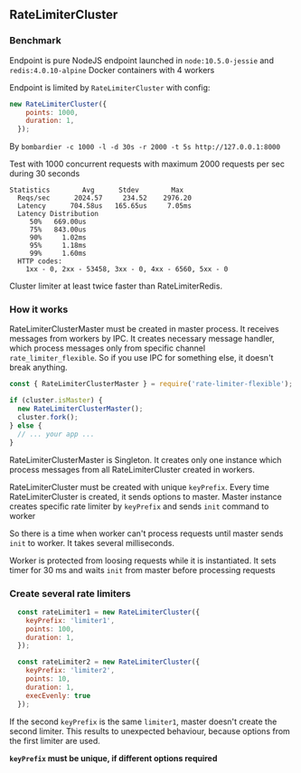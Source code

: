 ## RateLimiterCluster

### Benchmark

Endpoint is pure NodeJS endpoint launched in `node:10.5.0-jessie` and `redis:4.0.10-alpine` Docker containers with 4 workers

Endpoint is limited by `RateLimiterCluster` with config:

```javascript
new RateLimiterCluster({
    points: 1000,
    duration: 1,
  });
```

By `bombardier -c 1000 -l -d 30s -r 2000 -t 5s http://127.0.0.1:8000`

Test with 1000 concurrent requests with maximum 2000 requests per sec during 30 seconds

```text
Statistics        Avg      Stdev        Max
  Reqs/sec      2024.57     234.52    2976.20
  Latency      704.58us   165.65us     7.05ms
  Latency Distribution
     50%   669.00us
     75%   843.00us
     90%     1.02ms
     95%     1.18ms
     99%     1.60ms
  HTTP codes:
    1xx - 0, 2xx - 53458, 3xx - 0, 4xx - 6560, 5xx - 0
```

Cluster limiter at least twice faster than RateLimiterRedis.

### How it works

RateLimiterClusterMaster must be created in master process.
It receives messages from workers by IPC.
It creates necessary message handler, which process messages only from specific channel `rate_limiter_flexible`.
So if you use IPC for something else, it doesn't break anything.

```javascript
const { RateLimiterClusterMaster } = require('rate-limiter-flexible');

if (cluster.isMaster) {
  new RateLimiterClusterMaster();
  cluster.fork();
} else {
  // ... your app ...
}
```

RateLimiterClusterMaster is Singleton.
It creates only one instance which process messages from all RateLimiterCluster created in workers.

RateLimiterCluster must be created with unique `keyPrefix`.
Every time RateLimiterCluster is created, it sends options to master. 
Master instance creates specific rate limiter by `keyPrefix` and sends `init` command to worker

So there is a time when worker can't process requests until master sends `init` to worker.
It takes several milliseconds.

Worker is protected from loosing requests while it is instantiated. 
It sets timer for 30 ms and waits `init` from master before processing requests


### Create several rate limiters

```javascript
  const rateLimiter1 = new RateLimiterCluster({
    keyPrefix: 'limiter1',
    points: 100,
    duration: 1,
  });

  const rateLimiter2 = new RateLimiterCluster({
    keyPrefix: 'limiter2',
    points: 10,
    duration: 1,
    execEvenly: true
  });
```

If the second `keyPrefix` is the same `limiter1`, master doesn't create the second limiter.
This results to unexpected behaviour, because options from the first limiter are used.

**`keyPrefix` must be unique, if different options required**